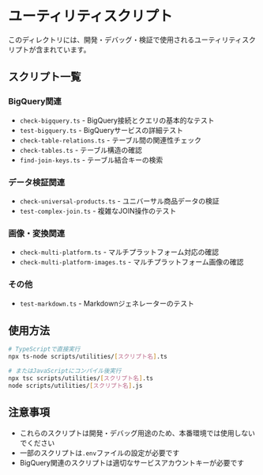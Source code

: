# ユーティリティスクリプト

このディレクトリには、開発・デバッグ・検証で使用されるユーティリティスクリプトが含まれています。

## スクリプト一覧

### BigQuery関連

- `check-bigquery.ts` - BigQuery接続とクエリの基本的なテスト
- `test-bigquery.ts` - BigQueryサービスの詳細テスト
- `check-table-relations.ts` - テーブル間の関連性チェック
- `check-tables.ts` - テーブル構造の確認
- `find-join-keys.ts` - テーブル結合キーの検索

### データ検証関連

- `check-universal-products.ts` - ユニバーサル商品データの検証
- `test-complex-join.ts` - 複雑なJOIN操作のテスト

### 画像・変換関連

- `check-multi-platform.ts` - マルチプラットフォーム対応の確認
- `check-multi-platform-images.ts` - マルチプラットフォーム画像の確認

### その他

- `test-markdown.ts` - Markdownジェネレーターのテスト

## 使用方法

```bash
# TypeScriptで直接実行
npx ts-node scripts/utilities/[スクリプト名].ts

# またはJavaScriptにコンパイル後実行
npx tsc scripts/utilities/[スクリプト名].ts
node scripts/utilities/[スクリプト名].js
```

## 注意事項

- これらのスクリプトは開発・デバッグ用途のため、本番環境では使用しないでください
- 一部のスクリプトは`.env`ファイルの設定が必要です
- BigQuery関連のスクリプトは適切なサービスアカウントキーが必要です
